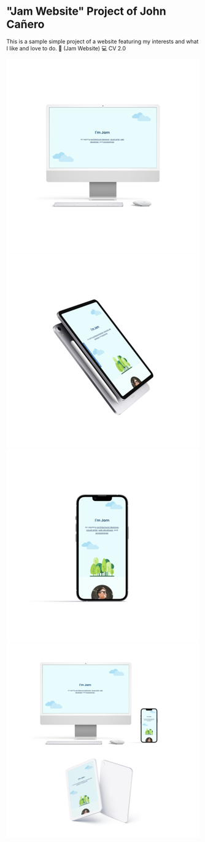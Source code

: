 # "Jam Website" Project of John Cañero

This is a sample simple project of a website featuring my interests and what I like and love to do. 👋
(Jam Website) 💻 CV 2.0

![Getting Started](images/viewDesktop.jpg)
![Getting Started](images/viewTablet.jpg)
![Getting Started](images/viewMobile.jpg)
![Getting Started](images/viewMockup.jpg)
